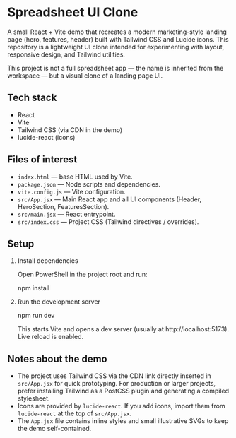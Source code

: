# Spreadsheet UI Clone

A small React + Vite demo that recreates a modern marketing-style landing page (hero, features, header) built with Tailwind CSS and Lucide icons. This repository is a lightweight UI clone intended for experimenting with layout, responsive design, and Tailwind utilities.

This project is not a full spreadsheet app — the name is inherited from the workspace — but a visual clone of a landing page UI.

## Tech stack

- React
- Vite
- Tailwind CSS (via CDN in the demo)
- lucide-react (icons)

## Files of interest

- `index.html` — base HTML used by Vite.
- `package.json` — Node scripts and dependencies.
- `vite.config.js` — Vite configuration.
- `src/App.jsx` — Main React app and all UI components (Header, HeroSection, FeaturesSection).
- `src/main.jsx` — React entrypoint.
- `src/index.css` — Project CSS (Tailwind directives / overrides).

## Setup

1. Install dependencies

   Open PowerShell in the project root and run:

   npm install

2. Run the development server

   npm run dev

   This starts Vite and opens a dev server (usually at http://localhost:5173). Live reload is enabled.

## Notes about the demo

- The project uses Tailwind CSS via the CDN link directly inserted in `src/App.jsx` for quick prototyping. For production or larger projects, prefer installing Tailwind as a PostCSS plugin and generating a compiled stylesheet.
- Icons are provided by `lucide-react`. If you add icons, import them from `lucide-react` at the top of `src/App.jsx`.
- The `App.jsx` file contains inline styles and small illustrative SVGs to keep the demo self-contained.